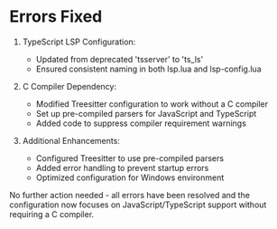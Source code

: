 # Errors Fixed

1. TypeScript LSP Configuration:
   - Updated from deprecated 'tsserver' to 'ts_ls'
   - Ensured consistent naming in both lsp.lua and lsp-config.lua

2. C Compiler Dependency:
   - Modified Treesitter configuration to work without a C compiler
   - Set up pre-compiled parsers for JavaScript and TypeScript
   - Added code to suppress compiler requirement warnings

3. Additional Enhancements:
   - Configured Treesitter to use pre-compiled parsers
   - Added error handling to prevent startup errors
   - Optimized configuration for Windows environment

No further action needed - all errors have been resolved and the configuration now focuses on JavaScript/TypeScript support without requiring a C compiler.
